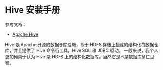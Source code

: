 
# Hive 安装手册
参考文档：

- [Apache Hive](https://hive.apache.org/)

Hive 是 Apache 开源的数据仓库设施，基于 HDFS 存储上搭建的结构化的数据仓库，并且提供了 Hive 命令行工具，Hive SQL 和 JDBC 驱动。
一般来说，我个人更加倾向于认为 Hive 是 HDFS 上的结构化数据库。当然它是不是数据库见仁见智。
